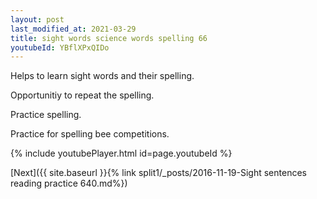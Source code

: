 ```yaml
---
layout: post
last_modified_at: 2021-03-29
title: sight words science words spelling 66
youtubeId: YBflXPxQIDo
---
```

 
 
Helps to learn sight words and their spelling.

Opportunitiy to repeat the spelling. 

Practice spelling. 
 
Practice for spelling bee competitions. 
 
{% include youtubePlayer.html id=page.youtubeId %}
 
 

[Next]({{ site.baseurl }}{% link  split1/_posts/2016-11-19-Sight sentences reading practice 640.md%})
 
